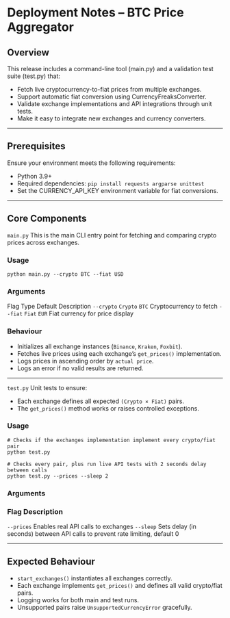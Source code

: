 # Deployment Notes – BTC Price Aggregator

## Overview
This release includes a command-line tool (main.py) and a validation test suite (test.py) that:

- Fetch live cryptocurrency-to-fiat prices from multiple exchanges.
- Support automatic fiat conversion using CurrencyFreaksConverter.
- Validate exchange implementations and API integrations through unit tests.
- Make it easy to integrate new exchanges and currency converters.

--- 

## Prerequisites

Ensure your environment meets the following requirements:
- Python 3.9+
- Required dependencies:
  ```pip install requests argparse unittest```
- Set the CURRENCY_API_KEY environment variable for fiat conversions.

---

## Core Components

```main.py```
This is the main CLI entry point for fetching and comparing crypto prices across exchanges.

### Usage
```python main.py --crypto BTC --fiat USD```

### Arguments
Flag          Type        Default     Description
`--crypto`	  `Crypto`	  `BTC`	      Cryptocurrency to fetch
`--fiat`	    `Fiat`	    `EUR`	      Fiat currency for price display

### Behaviour
- Initializes all exchange instances (`Binance`, `Kraken`, `Foxbit`).
- Fetches live prices using each exchange’s `get_prices()` implementation.
- Logs prices in ascending order by `actual price`.
- Logs an error if no valid results are returned.

---

```test.py```
Unit tests to ensure:
- Each exchange defines all expected `(Crypto × Fiat)` pairs.
- The `get_prices()` method works or raises controlled exceptions.

### Usage
```
# Checks if the exchanges implementation implement every crypto/fiat pair
python test.py

# Checks every pair, plus run live API tests with 2 seconds delay between calls
python test.py --prices --sleep 2
```

### Arguments
### Flag    Description
`--prices`	Enables real API calls to exchanges
`--sleep`	  Sets delay (in seconds) between API calls to prevent rate limiting, default 0

---

## Expected Behaviour
- `start_exchanges()` instantiates all exchanges correctly.
- Each exchange implements `get_prices()` and defines all valid crypto/fiat pairs.
- Logging works for both main and test runs.
- Unsupported pairs raise `UnsupportedCurrencyError` gracefully.